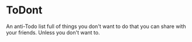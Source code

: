 # ToDont
An anti-Todo list full of things you don't want to do that you can share with your friends. Unless you don't want to.
